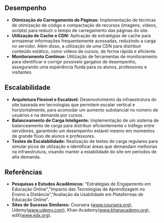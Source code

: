 ## Desempenho 
- **Otimização do Carregamento de Páginas:** Implementação de técnicas de otimização de código e compactação de recursos (imagens, vídeos, scripts) para reduzir o tempo de carregamento das páginas do site.
- **Utilização de Cache e CDN:** Aplicação de estratégias de cache para armazenar informações frequentemente acessadas, reduzindo a carga no servidor. Além disso, a utilização de uma CDN para distribuir conteúdo estático, como vídeos de cursos, de forma rápida e eficiente.
- **Monitoramento Contínuo:** Utilização de ferramentas de monitoramento para identificar e corrigir possíveis gargalos de desempenho, assegurando uma experiência fluida para os alunos, professores e visitantes.

## Escalabilidade
- **Arquitetura Flexível e Escalável:** Desenvolvimento da infraestrutura do site baseada em tecnologias que permitem escalar vertical e horizontalmente, para acomodar um aumento substancial no número de usuários e na demanda por cursos.
- **Balanceamento de Carga Inteligente:** Implementação de um sistema de balanceamento de carga para distribuir eficientemente o tráfego entre servidores, garantindo um desempenho estável mesmo em momentos de grande fluxo de alunos e professores.
- **Testes de Escalabilidade:** Realização de testes de carga regulares para simular picos de utilização e identificar áreas que demandam melhorias na infraestrutura, visando manter a estabilidade do site em períodos de alta demanda.

## Referências
- **Pesquisas e Estudos Acadêmicos:** "Estratégias de Engajamento em Educação Online","Impacto das Tecnologias de Aprendizagem no Ensino a Distância","Avaliação da Usabilidade em Plataformas de Educação Online".
- **Sites de Sucesso Similares:** Coursera (www.coursera.org), Udemy(www.udemy.com), Khan Academy(www.khanacademy.org), edX(www.edx.org). 
